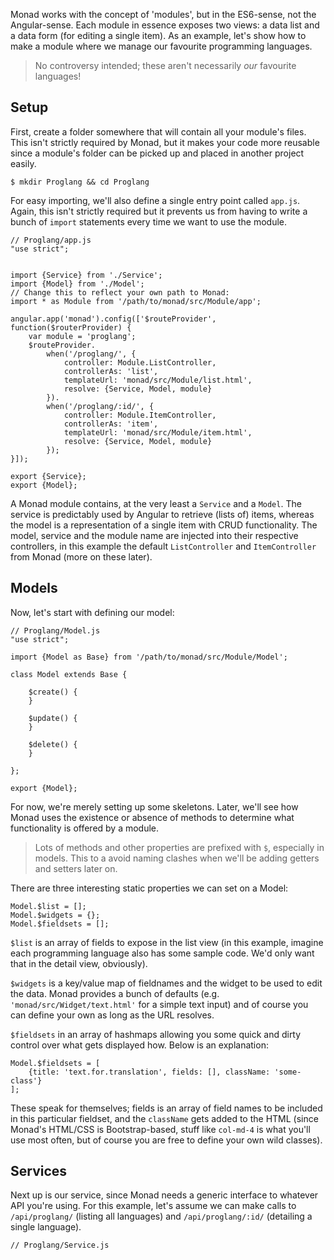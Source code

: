 Monad works with the concept of 'modules', but in the ES6-sense, not the
Angular-sense. Each module in essence exposes two views: a data list and a
data form (for editing a single item). As an example, let's show how to make a
module where we manage our favourite programming languages.

> No controversy intended; these aren't necessarily _our_ favourite languages!

## Setup
First, create a folder somewhere that will contain all your module's files. This
isn't strictly required by Monad, but it makes your code more reusable since a
module's folder can be picked up and placed in another project easily.

    $ mkdir Proglang && cd Proglang

For easy importing, we'll also define a single entry point called `app.js`.
Again, this isn't strictly required but it prevents us from having to write a
bunch of `import` statements every time we want to use the module.

    // Proglang/app.js
    "use strict";


    import {Service} from './Service';
    import {Model} from './Model';
    // Change this to reflect your own path to Monad:
    import * as Module from '/path/to/monad/src/Module/app';

    angular.app('monad').config(['$routeProvider', function($routerProvider) {
        var module = 'proglang';
        $routeProvider.
            when('/proglang/', {
                controller: Module.ListController,
                controllerAs: 'list',
                templateUrl: 'monad/src/Module/list.html',
                resolve: {Service, Model, module}
            }).
            when('/proglang/:id/', {
                controller: Module.ItemController,
                controllerAs: 'item',
                templateUrl: 'monad/src/Module/item.html',
                resolve: {Service, Model, module}
            });
    }]);

    export {Service};
    export {Model};

A Monad module contains, at the very least a `Service` and a `Model`. The
service is predictably used by Angular to retrieve (lists of) items, whereas the
model is a representation of a single item with CRUD functionality. The model,
service and the module name are injected into their respective controllers, in
this example the default `ListController` and `ItemController` from Monad (more
on these later).

## Models
Now, let's start with defining our model:

    // Proglang/Model.js
    "use strict";

    import {Model as Base} from '/path/to/monad/src/Module/Model';

    class Model extends Base {
        
        $create() {
        }
        
        $update() {
        }
        
        $delete() {
        }

    };

    export {Model};

For now, we're merely setting up some skeletons. Later, we'll see how Monad uses
the existence or absence of methods to determine what functionality is offered
by a module.

> Lots of methods and other properties are prefixed with `$`, especially in
> models. This to a avoid naming clashes when we'll be adding getters and
> setters later on.

There are three interesting static properties we can set on a Model:

    Model.$list = [];
    Model.$widgets = {};
    Model.$fieldsets = [];

`$list` is an array of fields to expose in the list view (in this example,
imagine each programming language also has some sample code. We'd only want
that in the detail view, obviously).

`$widgets` is a key/value map of fieldnames and the widget to be used to edit
the data. Monad provides a bunch of defaults (e.g.
`'monad/src/Widget/text.html'` for a simple text input) and of course you can
define your own as long as the URL resolves.

`$fieldsets` in an array of hashmaps allowing you some quick and dirty control
over what gets displayed how. Below is an explanation:

    Model.$fieldsets = [
        {title: 'text.for.translation', fields: [], className: 'some-class'}
    ];

These speak for themselves; fields is an array of field names to be included
in this particular fieldset, and the `className` gets added to the HTML (since
Monad's HTML/CSS is Bootstrap-based, stuff like `col-md-4` is what you'll use
most often, but of course you are free to define your own wild classes).

## Services
Next up is our service, since Monad needs a generic interface to whatever API
you're using. For this example, let's assume we can make calls to
`/api/proglang/` (listing all languages) and `/api/proglang/:id/` (detailing
a single language).

    // Proglang/Service.js


